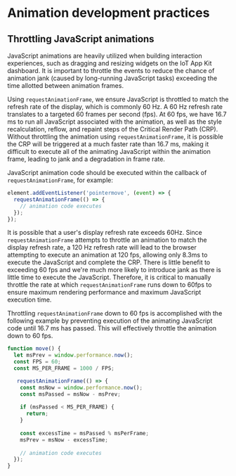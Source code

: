 # Animation development practices

## Throttling JavaScript animations

JavaScript animations are heavily utilized when building interaction experiences, such as dragging and resizing widgets 
on the IoT App Kit dashboard. It is important to throttle the events to reduce the chance of animation jank (caused by 
long-running JavaScript tasks) exceeding the time allotted between animation frames.

Using `requestAnimationFrame`, we ensure JavaScript is throttled to match the refresh rate of the display, which is 
commonly 60 Hz. A 60 Hz refresh rate translates to a targeted 60 frames per second (fps). At 60 fps, we have 16.7 ms to
run all JavaScript associated with the animation, as well as the style recalculation, reflow, and repaint steps of the 
Critical Render Path (CRP). Without throttling the animation using `requestAnimationFrame`, it is possible the CRP will 
be triggered at a much faster rate than 16.7 ms, making it difficult to execute all of the animating JavaScript within 
the animation frame, leading to jank and a degradation in frame rate.

JavaScript animation code should be executed within the callback of `requestAnimationFrame`, for example:

```ts
element.addEventListener('pointermove', (event) => {
  requestAnimationFrame(() => {
    // animation code executes
  });
});
```

It is possible that a user's display refresh rate exceeds 60Hz. Since `requestAnimationFrame` attempts to throttle an 
animation to match the display refresh rate, a 120 Hz refresh rate will lead to the browser attempting to execute an 
animation at 120 fps, allowing only 8.3ms to execute the JavaScript and complete the CRP. There is little benefit to 
exceeding 60 fps and we're much more likely to introduce jank as there is little time to execute the JavaScript. 
Therefore, it is critical to manually throttle the rate at which `requestAnimationFrame` runs down to 60fps to ensure 
maximum rendering performance and maximum JavaScript execution time.

Throttling `requestAnimationFrame` down to 60 fps is accomplished with the following example by preventing execution of 
the animating JavaScript code until 16.7 ms has passed. This will effectively throttle the animation down to 60 fps.

```ts
function move() {
  let msPrev = window.performance.now();
  const FPS = 60;
  const MS_PER_FRAME = 1000 / FPS;

   requestAnimationFrame(() => {
    const msNow = window.performance.now();
    const msPassed = msNow - msPrev;
    
    if (msPassed < MS_PER_FRAME) {
      return;
    }
    
    const excessTime = msPassed % msPerFrame;
    msPrev = msNow - excessTime;
    
    // animation code executes
  });
}
```
